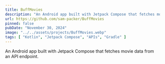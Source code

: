 ```yaml
---
title: BuffMovies
description: "An Android app built with Jetpack Compose that fetches movie data from an API endpoint."
url: https://github.com/sam-packer/BuffMovies
pinned: false
pubDate: "November 30, 2024"
image: "../../assets/projects/BuffMovies.webp"
tags: [ "Kotlin", "Jetpack Compose", "APIs", "Gradle" ]
---
```


An Android app built with Jetpack Compose that fetches movie data from an API endpoint.